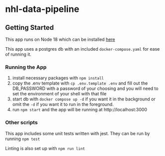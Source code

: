 # nhl-data-pipeline

## Getting Started

This app runs on Node 18 which can be installed [here](https://nodejs.org/en/download)

This app uses a postgres db with an included `docker-compose.yaml` for ease of running it.

### Running the App

1. install necessary packages with `npm install`
2. copy the .env template with `cp .env.template .env` and fill out the DB_PASSWORD with a password of your choosing and you will need to set the environment of your shell with that file
3. start db with `docker compose up -d` if you want it in the background or omit the `-d` if you want it to run in the foreground.
4. run `npm start` and the app will be running at http://localhost:3000

### Other scripts

This app includes some unit tests written with jest. They can be run by running `npm test`

Linting is also set up with `npm run lint`

